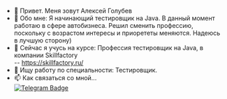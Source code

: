 - 👋 Привет. Меня зовут Алексей Голубев
- 👀 Обо мне: 
Я начинающий тестировщик на Java. В данный момент работаю в сфере автобизнеса. Решил 
сменить профессию, поскольку с возрастом интересы и приорететы меняются. Надеюсь в лучшую сторону)
- 🌱 Сейчас я учусь на курсе: Профессия тестировщик на Java, в компании Skillfactory  
-- https://skillfactory.ru/
- 💞️ Ищу работу по специальности: Тестировщик.
- 📫 Как связаться со мной...
  <div id="badges">
  <a href="[[@Aleksey  Golubev](https://t.me/lksgolubev)](https://tlgg.ru/lksgolubev)">
    <img src="https://img.shields.io/badge/Telegram-blue?style=for-the-badge&logo=telegram&logoColor=white" alt="Telegram Badge"/>
  </a>
</div>

<!---
KI0II/KI0II is a ✨ special ✨ repository because its `README.md` (this file) appears on your GitHub profile.
You can click the Preview link to take a look at your changes.
--->

